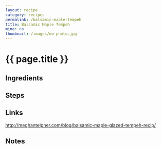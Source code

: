 ```yaml
---
layout: recipe
category: recipes
permalink: /balsamic-maple-tempeh
title: Balsamic Maple Tempeh
mine: no
thumbnail: /images/no-photo.jpg
---
```


{{ page.title }}
================

Ingredients
-----------


Steps
------

Links
-----
http://meghantelpner.com/blog/balsamic-maple-glazed-tempeh-recip/

Notes
-----






